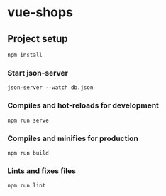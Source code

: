# vue-shops

## Project setup
```
npm install
```
### Start json-server
```
json-server --watch db.json
```

### Compiles and hot-reloads for development
```
npm run serve
```

### Compiles and minifies for production
```
npm run build
```

### Lints and fixes files
```
npm run lint
```


